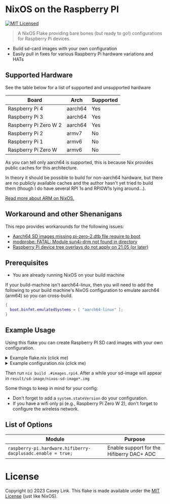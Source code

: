 # NixOS on the Raspberry PI

[![MIT Licensed](https://img.shields.io/github/license/ramblurr/nixos-raspberrypi)](./LICENSE)

> A NixOS Flake providing bare bones (but ready to go!) configurations for Raspberry Pi devices.

* Build sd-card images with your own configuration
* Easily pull in fixes for various Raspberry Pi hardware variations and HATs


## Supported Hardware

See the table below for a list of supported and unsupported hardware

| Board                 | Arch    | Supported |
|-----------------------|---------|-----------|
| Raspberry Pi 4        | aarch64 | Yes       |
| Raspberry Pi 3        | aarch64 | Yes       |
| Raspberry Pi Zero W 2 | aarch64 | Yes       |
| Raspberry Pi 2        | armv7   | No        |
| Raspberry Pi 1        | armv6   | No        |
| Raspberry Pi Zero W   | armv6   | No        |

As you can tell only aarch64 is supported, this is because Nix provides public caches for this architecture.

In theory it should be possible to build for non-aarch64 hardware, but there are
no publicly available caches and the author hasn't yet tried to build them
(though I do have several RPI 1s and RPI0W1s lying around...).

[Read more about ARM on NixOS.](https://nixos.wiki/wiki/NixOS_on_ARM#Binary_cache)


## Workaround and other Shenanigans

This repo provides workarounds for the following issues:

- [Aarch64 SD images missing pi-zero-2.dtb file require to boot](https://github.com/NixOS/nixpkgs/issues/216886)
- [modprobe: FATAL: Module sun4i-drm not found in directory](https://github.com/NixOS/nixpkgs/issues/154163)
- [Raspberry Pi device tree overlays do not apply on 21.05 (or later)](https://github.com/NixOS/nixpkgs/issues/125354)

## Prerequisites

* You are already running NixOS on your build machine

If your build-machine isn't aarch64-linux, then you will need to add the
following to your build machine's NixOS configuration to emulate aarch64 (arm64)
so you can cross-build.

```nix
{
  boot.binfmt.emulatedSystems = [ "aarch64-linux" ];
}
```

## Example Usage

Using this flake you can create Raspberry PI SD card images with your own configuration.

<details>
  <summary>Example flake.nix (click me)</summary>

```nix
# flake.nix
{
  inputs = {
    nixpkgs.url = "github:nixos/nixpkgs/nixos-unstable";
    nixos-raspberrypi.url = "github:ramblurr/nixos-raspberrypi";
  };
  outputs = {
    self,
    nixpkgs,
    nixos-raspberrypi,
  }: {
    images = {
      rpi4 =
        (nixos-raspberrypi.nixosConfigurations.rpi4.extendModules {
          modules = [
            nixos-raspberrypi.nixosModules.sd-image-rpi4
            ./configuration.nix # <--- put your configuration here, see below for an example
          ];
        })
        .config
        .system
        .build
        .sdImage;
    };
  };
}

```
</details>

<details>
  <summary>Example configuration.nix (click me)</summary>


```nix
# configuration.nix
{ pkgs, config, lib, ... }:
{
  system.stateVersion = "23.11";
  environment.systemPackages = with pkgs; [ vim git ];
  services.openssh.enable = true;
  networking.hostName = "pi";
  users = {
    users.YOUR_USERNAME = {
      password = "YOUR_PASSWORD";
      isNormalUser = true;
      extraGroups = [ "wheel" ];
    };
  };
  networking = {
    interfaces."wlan0".useDHCP = true;
    wireless = {
      interfaces = [ "wlan0" ];
      enable = true;
      networks = {
        "YOUR_WIFI_SSID".psk = "YOUR_WIFI_PASSWORD";
      };
    };
  };
}
```

</details>

Then run `nix build .#images.rpi4`. After a while your sd-image will appear in `result/sd-image/nixos-sd-image*.img`

Some things to keep in mind for your config:

* Don't forget to add a `system.stateVersion` do your configuration.
* If you have a wifi only pi (e.g., Raspberry Pi Zero W 2), don't forget to configure the wireless network.

## List of Options

| Module                                                      | Purpose                                   |
|-------------------------------------------------------------|-------------------------------------------|
| `raspberry-pi.hardware.hifiberry-dacplusadc.enable = true;` | Enable support for the Hifiberry DAC+ ADC |

# License

Copyright (c) 2023 Casey Link. This flake is made available under the [MIT License](./LICENSE) (just like NixOS).
